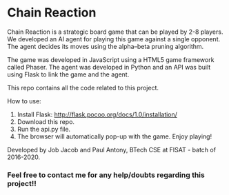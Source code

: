 # Chain Reaction #

Chain Reaction is a strategic board game that can be played by 2-8 players. We developed an AI agent for playing this game against a single opponent. The agent decides its moves using the alpha–beta pruning algorithm. <br/>

The game was developed in JavaScript using a HTML5 game framework called Phaser. The agent was developed in Python and an API was built using Flask to link the game and the agent. <br/>

This repo contains all the code related to this project. <br/>

How to use: <br/>
1) Install Flask: http://flask.pocoo.org/docs/1.0/installation/ <br/>
2) Download this repo. <br/>
3) Run the api.py file. <br/>
4) The browser will automatically pop-up with the game. Enjoy playing!

Developed by Job Jacob and Paul Antony, BTech CSE at FISAT - batch of 2016-2020.

### Feel free to contact me for any help/doubts regarding this project!! ###

